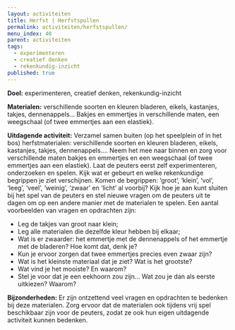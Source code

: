 ```yaml
---
layout: activiteiten
title: Herfst | Herfstspullen
permalink: activiteiten/herfstspullen/
menu_index: 40
parent: activiteiten
tags:
  - experimenteren
  - creatief denken
  - rekenkundig-inzicht
published: true
---
```


**Doel:** experimenteren, creatief denken, rekenkundig-inzicht

<p style="margin-top: 10px;"/>

**Materialen:** verschillende soorten en kleuren bladeren, eikels, kastanjes, takjes, dennenappels… Bakjes en emmertjes in verschillende maten, een weegschaal (of twee emmertjes aan een elastiek).

<p style="margin-top: 10px;"/>

**Uitdagende activiteit:** Verzamel samen buiten (op het speelplein of in het bos) herfstmaterialen: verschillende soorten en kleuren bladeren, eikels, kastanjes, takjes, dennenappels…. Neem het mee naar binnen en zorg voor verschillende maten bakjes en emmertjes en een weegschaal (of twee emmertjes aan een elastiek). Laat de peuters eerst zelf experimenteren, onderzoeken en spelen. Kijk wat er gebeurt en welke rekenkundige begrippen je ziet verschijnen. Komen de begrippen: ‘groot’, ‘klein’, ‘vol’, ‘leeg’, ‘veel’, ‘weinig’, ‘zwaar’ en ‘licht’ al voorbij? Kijk hoe je aan kunt sluiten bij het spel van de peuters en stel nieuwe vragen om de peuters uit te dagen om op een andere manier met de materialen te spelen. Een aantal voorbeelden van vragen en opdrachten zijn:
-	Leg de takjes van groot naar klein;
-	Leg alle materialen die dezelfde kleur hebben bij elkaar;
-	Wat is er zwaarder: het emmertje met de dennenappels of het emmertje met de bladeren? 
    Hoe komt dat, denk je?
-	Kun je ervoor zorgen dat twee emmertjes precies even zwaar zijn?
-	Wat is het kleinste materiaal dat je ziet? Wat is het grootste?
-	Wat vind je het mooiste? En waarom?
-	Stel je voor dat je een eekhoorn zou zijn… Wat zou je dan als eerste uitkiezen? Waarom?

<p style="margin-top: 10px;"/>

**Bijzonderheden:** Er zijn ontzettend veel vragen en opdrachten te bedenken bij deze materialen. Zorg ervoor dat de materialen ook tijdens vrij spel beschikbaar zijn voor de peuters, zodat ze ook hun eigen uitdagende activiteit kunnen bedenken.
